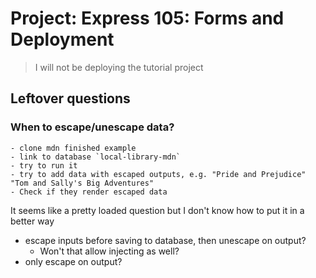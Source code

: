 # Project: Express 105: Forms and Deployment

> I will not be deploying the tutorial project

## Leftover questions

### When to escape/unescape data?

```
- clone mdn finished example
- link to database `local-library-mdn`
- try to run it
- try to add data with escaped outputs, e.g. "Pride and Prejudice" "Tom and Sally's Big Adventures"
- Check if they render escaped data
```

It seems like a pretty loaded question but I don't know how to put it in a better way

- escape inputs before saving to database, then unescape on output?
  - Won't that allow injecting as well?
- only escape on output?
